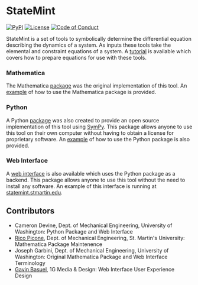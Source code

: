 # StateMint

[![PyPI](https://img.shields.io/pypi/v/StateMint.svg)](https://pypi.org/project/StateMint/)
[![License](https://img.shields.io/github/license/CameronDevine/StateMint.svg)](LICENSE)
[![Code of Conduct](https://img.shields.io/badge/contributor%20covenant-v1.4-blue.svg)](CODE_OF_CONDUCT.md)

StateMint is a set of tools to symbolically determine the differential equation describing the dynamics of a system.
As inputs these tools take the elemental and constraint equations of a system.
A [tutorial](tutorial.md) is available which covers how to prepare equations for use with these tools.

### Mathematica

The Mathematica [package](mathematica) was the original implementation of this tool.
An [example](mathematica/Example.nb) of how to use the Mathematica package is provided.

### Python

A Python [package](python) was also created to provide an open source implementation of this tool using [SymPy](http://www.sympy.org).
This package allows anyone to use this tool on their own computer without having to obtain a license for proprietary software.
An [example](python/Example.ipynb) of how to use the Python package is also provided.

### Web Interface

A [web interface](web) is also available which uses the Python package as a backend.
This package allows anyone to use this tool without the need to install any software.
An example of this interface is running at [statemint.stmartin.edu](http://statemint.stmartin.edu).

## Contributors

- Cameron Devine, Dept. of Mechanical Engineering, University of Washington: Python Package and Web Interface
- [Rico Picone](http://ricopic.one), Dept. of Mechanical Engineering, St. Martin's University: Mathematica Package Maintenence
- Joseph Garbini, Dept. of Mechanical Engineering, University of Washington: Original Mathematica Package and Web Interface Terminology
- [Gavin Basuel](http://gavinbasuel.com), 1G Media & Design: Web Interface User Experience Design
